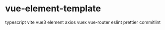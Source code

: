 # vue-element-template
typescript vite vue3 element axios vuex vue-router eslint prettier commitlint
